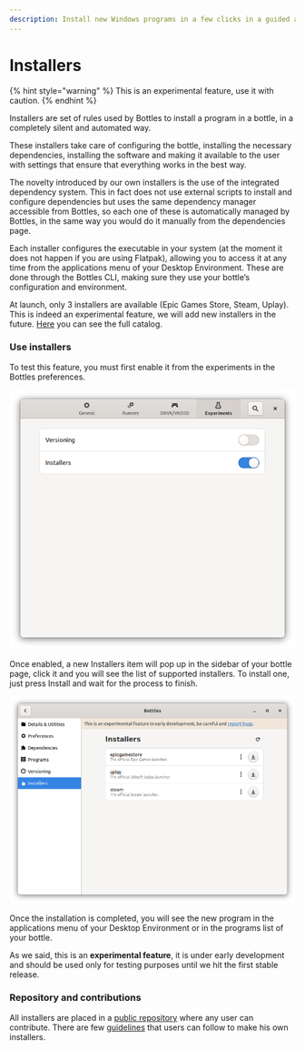 ```yaml
---
description: Install new Windows programs in a few clicks in a guided and easy process.
---
```

# Installers

{% hint style="warning" %}
This is an experimental feature, use it with caution.
{% endhint %}

Installers are set of rules used by Bottles to install a program in a bottle, in a completely silent and automated way.

These installers take care of configuring the bottle, installing the necessary dependencies, installing the software and making it available to the user with settings that ensure that everything works in the best way.

The novelty introduced by our own installers is the use of the integrated dependency system. This in fact does not use external scripts to install and configure dependencies but uses the same dependency manager accessible from Bottles, so each one of these is automatically managed by Bottles, in the same way you would do it manually from the dependencies page.

Each installer configures the executable in your system (at the moment it does not happen if you are using Flatpak), allowing you to access it at any time from the applications menu of your Desktop Environment. These are done through the Bottles CLI, making sure they use your bottle’s configuration and environment.

At launch, only 3 installers are available (Epic Games Store, Steam, Uplay). This is indeed an experimental feature, we will add new installers in the future. [Here](https://usebottles.com/appstore/) you can see the full catalog.

### Use installers

To test this feature, you must first enable it from the experiments in the Bottles preferences.

![Preferences > Experiments > Installers](<../.gitbook/assets/image (37).png>)

Once enabled, a new Installers item will pop up in the sidebar of your bottle page, click it and you will see the list of supported installers. To install one, just press Install and wait for the process to finish.

![Bottle > Installers](<../.gitbook/assets/image (36).png>)

Once the installation is completed, you will see the new program in the applications menu of your Desktop Environment or in the programs list of your bottle. 

As we said, this is an **experimental feature**, it is under early development and should be used only for testing purposes until we hit the first stable release.

### Repository and contributions

All installers are placed in a [public repository](https://github.com/bottlesdevs/programs) where any user can contribute. There are few [guidelines](https://github.com/bottlesdevs/programs/blob/main/GUIDELINES.md) that users can follow to make his own installers.

